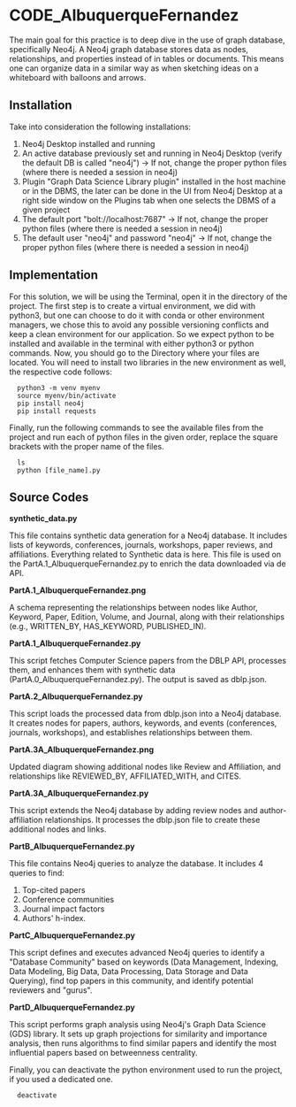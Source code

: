 # CODE_AlbuquerqueFernandez

The main goal for this practice is to deep dive in the use of graph database, specifically Neo4j. A Neo4j graph database stores data as nodes, relationships, and properties instead of in tables or documents. This means one can organize data in a similar way as when sketching ideas on a whiteboard with balloons and arrows.

## Installation

Take into consideration the following installations:

1. Neo4j Desktop installed and running
2. An active database previously set and running in Neo4j Desktop (verify the default DB is called "neo4j") -> If not, change the proper python files (where there is needed a session in neo4j)
3. Plugin "Graph Data Science Library plugin" installed in the host machine or in the DBMS, the later can be done in the UI from Neo4j Desktop at a right side window on the Plugins tab when one selects the DBMS of a given project
4. The default port "bolt://localhost:7687" -> If not, change the proper python files (where there is needed a session in neo4j)
5. The default user "neo4j" and password "neo4j" -> If not, change the proper python files (where there is needed a session in neo4j)



## Implementation
For this solution, we will be using the Terminal, open it in the directory of the project. The first step is to create a virtual environment, we did with python3, but one can choose to do it with conda or other environment managers, we chose this to avoid any possible versioning conflicts and keep a clean environment for our application. So we expect python to be installed and available in the terminal with either python3 or python commands. Now, you should go to the Directory where your files are located. You will need to install two libraries in the new environment as well, the respective code follows:

 ```
   python3 -m venv myenv
   source myenv/bin/activate
   pip install neo4j
   pip install requests
```

Finally, run the following commands to see the available files from the project and run each of python files in the given order, replace the square brackets with the proper name of the files.

 ```
   ls
   python [file_name].py
 ```

## Source Codes

__synthetic_data.py__

This file contains synthetic data generation for a Neo4j database. It includes lists of keywords, conferences, journals, workshops, paper reviews, and affiliations. Everything related to Synthetic data is here. This file is used on the PartA.1_AlbuquerqueFernandez.py to enrich the data downloaded via de API.

__PartA.1_AlbuquerqueFernandez.png__

A schema representing the relationships between nodes like Author, Keyword, Paper, Edition, Volume, and Journal, along with their relationships (e.g., WRITTEN_BY, HAS_KEYWORD, PUBLISHED_IN).

__PartA.1_AlbuquerqueFernandez.py__

This script fetches Computer Science papers from the DBLP API, processes them, and enhances them with synthetic data (PartA.0_AlbuquerqueFernandez.py). The output is saved as dblp.json.

__PartA.2_AlbuquerqueFernandez.py__

This script loads the processed data from dblp.json into a Neo4j database. It creates nodes for papers, authors, keywords, and events (conferences, journals, workshops), and establishes relationships between them.

__PartA.3A_AlbuquerqueFernandez.png__

Updated diagram showing additional nodes like Review and Affiliation, and relationships like REVIEWED_BY, AFFILIATED_WITH, and CITES.

__PartA.3A_AlbuquerqueFernandez.py__

This script extends the Neo4j database by adding review nodes and author-affiliation relationships. It processes the dblp.json file to create these additional nodes and links.

__PartB_AlbuquerqueFernandez.py__

This file contains Neo4j queries to analyze the database. It includes 4 queries to find:

 1. Top-cited papers
 2. Conference communities
 3. Journal impact factors
 4. Authors' h-index.

__PartC_AlbuquerqueFernandez.py__

This script defines and executes advanced Neo4j queries to identify a "Database Community" based on keywords (Data Management, Indexing, Data Modeling, Big
Data, Data Processing, Data Storage and Data Querying), find top papers in this community, and identify potential reviewers and "gurus".

__PartD_AlbuquerqueFernandez.py__

This script performs graph analysis using Neo4j's Graph Data Science (GDS) library. It sets up graph projections for similarity and importance analysis, then runs algorithms to find similar papers and identify the most influential papers based on betweenness centrality.

Finally, you can deactivate the python environment used to run the project, if you used a dedicated one.

 ```
   deactivate
 ```
